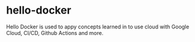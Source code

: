 # hello-docker
Hello Docker is used to appy concepts learned in to use cloud with Google Cloud, CI/CD, Github Actions and more.
